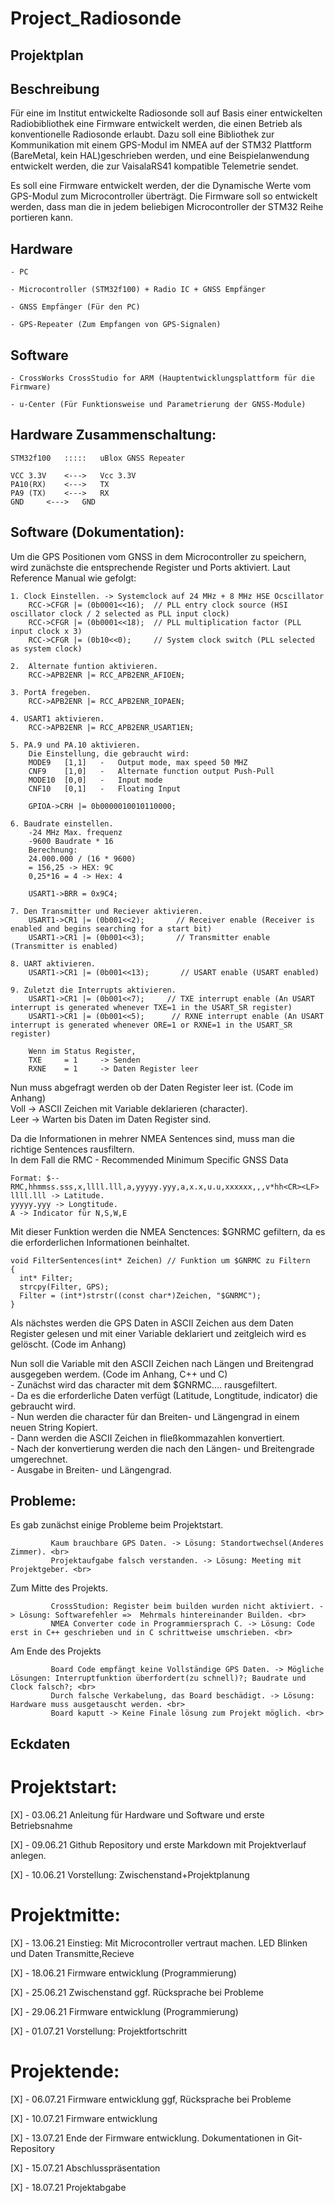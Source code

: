 # Project_Radiosonde

## Projektplan

## Beschreibung

Für eine im Institut entwickelte Radiosonde soll auf Basis einer entwickelten Radiobibliothek eine Firmware entwickelt werden,
die einen Betrieb als konventionelle Radiosonde erlaubt. 
Dazu soll eine Bibliothek zur Kommunikation mit einem GPS-Modul im NMEA auf der STM32 Plattform (BareMetal, kein HAL)geschrieben werden,
und eine Beispielanwendung entwickelt werden, die zur VaisalaRS41 kompatible Telemetrie sendet.

Es soll eine Firmware entwickelt werden, der die Dynamische Werte vom GPS-Modul zum Microcontroller überträgt.
Die Firmware soll so entwickelt werden, dass man die in jedem beliebigen Microcontroller der STM32 Reihe portieren kann.

## Hardware

	- PC

	- Microcontroller (STM32f100) + Radio IC + GNSS Empfänger
	
	- GNSS Empfänger (Für den PC)
	
	- GPS-Repeater (Zum Empfangen von GPS-Signalen)
	
## Software

	- CrossWorks CrossStudio for ARM (Hauptentwicklungsplattform für die Firmware)
	
	- u-Center (Für Funktionsweise und Parametrierung der GNSS-Module)



## Hardware Zusammenschaltung:

	STM32f100	:::::	uBlox GNSS Repeater

	VCC 3.3V	<--->	Vcc 3.3V 
	PA10(RX)	<--->	TX 
	PA9 (TX)	<--->	RX 
	GND		<--->	GND 

## Software (Dokumentation): 
	
Um die GPS Positionen vom GNSS in dem Microcontroller zu speichern, wird zunächste die entsprechende Register und Ports aktiviert.
Laut Reference Manual wie gefolgt:

	1. Clock Einstellen. -> Systemclock auf 24 MHz + 8 MHz HSE Ocscillator
		RCC->CFGR |= (0b0001<<16);  // PLL entry clock source (HSI oscillator clock / 2 selected as PLL input clock)
		RCC->CFGR |= (0b0001<<18); 	// PLL multiplication factor (PLL input clock x 3)
		RCC->CFGR |= (0b10<<0); 	// System clock switch (PLL selected as system clock)
		
	2. 	Alternate funtion aktivieren. 
		RCC->APB2ENR |= RCC_APB2ENR_AFIOEN;
		
	3. PortA fregeben.
		RCC->APB2ENR |= RCC_APB2ENR_IOPAEN;
		
	4. USART1 aktivieren.
		RCC->APB2ENR |= RCC_APB2ENR_USART1EN;
		
	5. PA.9 und PA.10 aktivieren.
		Die Einstellung, die gebraucht wird:
		MODE9	[1,1]	-	Output mode, max speed 50 MHZ
		CNF9 	[1,0]	-	Alternate function output Push-Pull
		MODE10 	[0,0]	-	Input mode
		CNF10 	[0,1]	-	Floating Input
		
		GPIOA->CRH |= 0b0000010010110000;    
		
	6. Baudrate einstellen.
		-24 MHz Max. frequenz
		-9600 Baudrate * 16
		Berechnung:
		24.000.000 / (16 * 9600)
		= 156,25 -> HEX: 9C
		0,25*16 = 4 -> Hex: 4
		
		USART1->BRR = 0x9C4;
		
	7. Den Transmitter und Reciever aktivieren.
		USART1->CR1 |= (0b001<<2);       // Receiver enable (Receiver is enabled and begins searching for a start bit)
		USART1->CR1 |= (0b001<<3);       // Transmitter enable (Transmitter is enabled)
		
	8. UART aktivieren.
		USART1->CR1 |= (0b001<<13);       // USART enable (USART enabled)
		
	9. Zuletzt die Interrupts aktivieren.
		USART1->CR1 |= (0b001<<7);     // TXE interrupt enable (An USART interrupt is generated whenever TXE=1 in the USART_SR register)
		USART1->CR1 |= (0b001<<5);      // RXNE interrupt enable (An USART interrupt is generated whenever ORE=1 or RXNE=1 in the USART_SR register)

		Wenn im Status Register,
		TXE 	= 1 	-> Senden
		RXNE 	= 1 	-> Daten Register leer


Nun muss  abgefragt werden ob der Daten Register leer ist. (Code im Anhang)  <br>
	Voll -> ASCII Zeichen mit Variable deklarieren (character).  <br>
	Leer -> Warten bis Daten im Daten Register sind.  <br>

Da die Informationen in mehrer NMEA Sentences sind, muss man die richtige Sentences rausfiltern. <br>
In dem Fall die RMC - Recommended Minimum Specific GNSS Data
	
	Format: $--RMC,hhmmss.sss,x,llll.lll,a,yyyyy.yyy,a,x.x,u.u,xxxxxx,,,v*hh<CR><LF> 
	llll.lll -> Latitude.
	yyyyy.yyy -> Longtitude.
	A -> Indicator für N,S,W,E

Mit dieser Funktion werden die NMEA Senctences: $GNRMC gefiltern, da es die erforderlichen Informationen beinhaltet. <br>

	void FilterSentences(int* Zeichen) // Funktion um $GNRMC zu Filtern
	{
	  int* Filter;
	  strcpy(Filter, GPS);
	  Filter = (int*)strstr((const char*)Zeichen, "$GNRMC");
	}
Als nächstes werden die GPS Daten in ASCII Zeichen aus dem Daten Register gelesen und mit einer Variable deklariert und zeitgleich wird es gelöscht. (Code im Anhang) <br>
	
Nun soll die Variable mit den ASCII Zeichen nach Längen und Breitengrad ausgegeben werdem. (Code im Anhang, C++ und C)  <br>
		- Zunächst wird das character mit dem $GNRMC.... rausgefiltert.  <br>
		- Da es die erforderliche Daten verfügt (Latitude, Longtitude, indicator) die gebraucht wird.  <br>
		- Nun werden die character für dan Breiten- und Längengrad in einem neuen String Kopiert.  <br>
		- Dann werden die ASCII Zeichen in fließkommazahlen konvertiert.  <br>
		- Nach der konvertierung werden die nach den Längen- und Breitengrade umgerechnet.  <br>
		- Ausgabe in Breiten- und Längengrad.  <br>

## Probleme:

Es gab zunächst einige Probleme beim Projektstart. <br>

			 Kaum brauchbare GPS Daten. -> Lösung: Standortwechsel(Anderes Zimmer). <br>
			 Projektaufgabe falsch verstanden. -> Lösung: Meeting mit Projektgeber. <br>
			
Zum Mitte des Projekts. <br>

			 CrossStudion: Register beim builden wurden nicht aktiviert. -> Lösung: Softwarefehler =>  Mehrmals hintereinander Builden. <br>
			 NMEA Converter code in Programmiersprach C. -> Lösung: Code erst in C++ geschrieben und in C schrittweise umschrieben. <br>
			 
Am Ende des Projekts <br>

			 Board Code empfängt keine Vollständige GPS Daten. -> Mögliche Lösungen: Interruptfunktion überfordert(zu schnell)?; Baudrate und Clock falsch?; <br>
			 Durch falsche Verkabelung, das Board beschädigt. -> Lösung: Hardware muss ausgetauscht werden. <br>
			 Board kaputt -> Keine Finale lösung zum Projekt möglich. <br>
		
## Eckdaten

# Projektstart:

[X]	- 03.06.21	Anleitung für Hardware und Software und erste Betriebsnahme											
	
[X]	- 09.06.21	Github Repository und erste Markdown mit Projektverlauf anlegen.					
	
[X]	- 10.06.21	Vorstellung: Zwischenstand+Projektplanung											
	
	
# Projektmitte:

[X]	- 13.06.21	Einstieg: Mit Microcontroller vertraut machen. LED Blinken und Daten Transmitte,Recieve
	
[X]	- 18.06.21	Firmware entwicklung (Programmierung)												
	
[X]	- 25.06.21	Zwischenstand ggf. Rücksprache bei Probleme											
	
[X]	- 29.06.21	Firmware entwicklung (Programmierung)												
	
[X]	- 01.07.21	Vorstellung: Projektfortschritt														
	

# Projektende:

[X]	- 06.07.21	Firmware entwicklung ggf, Rücksprache bei Probleme									
	
[X]	- 10.07.21	Firmware entwicklung

[X] - 13.07.21 	Ende der Firmware entwicklung. Dokumentationen in Git-Repository				
	
[X]	- 15.07.21	Abschlusspräsentation																
	
[X]	- 18.07.21	Projektabgabe																		
	

